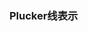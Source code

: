 <!--
 * @Author: Liu Weilong
 * @Date: 2021-01-26 09:19:59
 * @LastEditors: Liu Weilong 
 * @LastEditTime: 2021-01-31 10:43:34
 * @FilePath: /3rd-test-learning/30. supplement_material/plucker_line/doc.md
 * @Description: 
-->
### Plucker线表示
